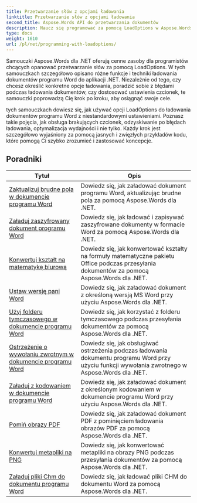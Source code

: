 ```yaml
---
title: Przetwarzanie słów z opcjami ładowania
linktitle: Przetwarzanie słów z opcjami ładowania
second_title: Aspose.Words API do przetwarzania dokumentów
description: Naucz się programować za pomocą LoadOptions w Aspose.Words dla .NET. Szczegółowe samouczki z przykładowym kodem do ładowania i dostosowywania ładowania dokumentów Word.
type: docs
weight: 1610
url: /pl/net/programming-with-loadoptions/
---
```

Samouczki Aspose.Words dla .NET oferują cenne zasoby dla programistów chcących opanować przetwarzanie słów za pomocą LoadOptions. W tych samouczkach szczegółowo opisano różne funkcje i techniki ładowania dokumentów programu Word do aplikacji .NET. Niezależnie od tego, czy chcesz określić konkretne opcje ładowania, poradzić sobie z błędami podczas ładowania dokumentów, czy dostosować ustawienia czcionek, te samouczki poprowadzą Cię krok po kroku, aby osiągnąć swoje cele.

tych samouczkach dowiesz się, jak używać opcji LoadOptions do ładowania dokumentów programu Word z niestandardowymi ustawieniami. Poznasz takie pojęcia, jak obsługa brakujących czcionek, odzyskiwanie po błędach ładowania, optymalizacja wydajności i nie tylko. Każdy krok jest szczegółowo wyjaśniony za pomocą jasnych i zwięzłych przykładów kodu, które pomogą Ci szybko zrozumieć i zastosować koncepcje.

 ## Poradniki
| Tytuł | Opis |
| --- | --- |
| [Zaktualizuj brudne pola w dokumencie programu Word](./update-dirty-fields/) | Dowiedz się, jak załadować dokument programu Word, aktualizując brudne pola za pomocą Aspose.Words dla .NET. |
| [Załaduj zaszyfrowany dokument programu Word](./load-encrypted-document/) | Dowiedz się, jak ładować i zapisywać zaszyfrowane dokumenty w formacie Word za pomocą Aspose.Words dla .NET. |
| [Konwertuj kształt na matematykę biurową](./convert-shape-to-office-math/) | Dowiedz się, jak konwertować kształty na formuły matematyczne pakietu Office podczas przesyłania dokumentów za pomocą Aspose.Words dla .NET. |
| [Ustaw wersję pani Word](./set-ms-word-version/) | Dowiedz się, jak załadować dokument z określoną wersją MS Word przy użyciu Aspose.Words dla .NET. |
| [Użyj folderu tymczasowego w dokumencie programu Word](./use-temp-folder/) | Dowiedz się, jak korzystać z folderu tymczasowego podczas przesyłania dokumentów za pomocą Aspose.Words dla .NET. |
| [Ostrzeżenie o wywołaniu zwrotnym w dokumencie programu Word](./warning-callback/) | Dowiedz się, jak obsługiwać ostrzeżenia podczas ładowania dokumentu programu Word przy użyciu funkcji wywołania zwrotnego w Aspose.Words dla .NET. |
| [Załaduj z kodowaniem w dokumencie programu Word](./load-with-encoding/) | Dowiedz się, jak załadować dokument z określonym kodowaniem w dokumencie programu Word przy użyciu Aspose.Words dla .NET. |
| [Pomiń obrazy PDF](./skip-pdf-images/) | Dowiedz się, jak załadować dokument PDF z pominięciem ładowania obrazów PDF za pomocą Aspose.Words dla .NET. |
| [Konwertuj metapliki na PNG](./convert-metafiles-to-png/) | Dowiedz się, jak konwertować metapliki na obrazy PNG podczas przesyłania dokumentów za pomocą Aspose.Words dla .NET. |
| [Załaduj pliki Chm do dokumentu programu Word](./load-chm/) | Dowiedz się, jak ładować pliki CHM do dokumentu Word za pomocą Aspose.Words dla .NET. |